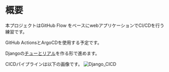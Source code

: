 # 概要
本プロジェクトはGitHub Flow をベースにwebアプリケーションでCI/CDを行う練習です。

GitHub ActionsとArgoCDを使用する予定です。

Djangoの[チューとリアル](https://docs.djangoproject.com/ja/4.2/intro/)を作る形で進めます。


CICDパイプラインは以下の画像です。
![Django_CICD](https://github.com/yu-kod/webApp-cicd/assets/48035533/e0316143-2368-4901-b279-d5b3bb914277)
